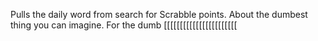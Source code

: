 Pulls the daily word from search for Scrabble points. About the dumbest thing you can imagine. For the dumb [[[[[[[[[[[[[[[[[[[[[[[

